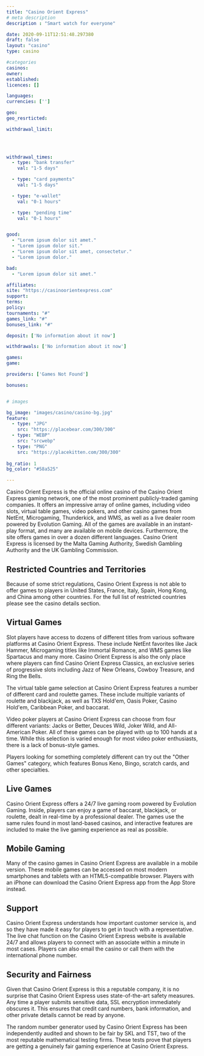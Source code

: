 ```yaml
---
title: "Casino Orient Express"
# meta description
description : "Smart watch for everyone"

date: 2020-09-11T12:51:48.297380
draft: false
layout: "casino" 
type: casino

#categories
casinos: 
owner: 
established: 
licences: []

languages: 
currencies: ['']

geo: 
geo_resrticted: 

withdrawal_limit:

  
  

withdrawal_times:
  - type: "bank transfer"
    val: "1-5 days"

  - type: "card payments"
    val: "1-5 days"

  - type: "e-wallet"
    val: "0-1 hours"

  - type: "pending time"
    val: "0-1 hours"


good:
  - "Lorem ipsum dolor sit amet."
  - "Lorem ipsum dolor sit."
  - "Lorem ipsum dolor sit amet, consectetur."
  - "Lorem ipsum dolor."

bad:
  - "Lorem ipsum dolor sit amet."

affiliates: 
site: "https://casinoorientexpress.com"
support: 
terms:
policy:
tournaments: "#"
games_link: "#"
bonuses_link: "#"

deposit: ['No information about it now']

withdrawals: ['No information about it now']

games: 
game:

providers: ['Games Not Found']

bonuses:


# images

bg_image: "images/casino/casino-bg.jpg"  
feature:
  - type: "JPG" 
    src: "https://placebear.com/300/300"
  - type: "WEBP"
    src: "srcwebp"
  - type: "PNG"
    src: "https://placekitten.com/300/300"  
 
bg_ratio: 1 
bg_color: "#58a525"  

---
```


Casino Orient Express is the official online casino of the Casino Orient Express gaming network, one of the most prominent publicly-traded gaming companies. It offers an impressive array of online games, including video slots, virtual table games, video pokers, and other casino games from NetEnt, Microgaming, Thunderkick, and WMS, as well as a live dealer room powered by Evolution Gaming. All of the games are available in an instant-play format, and many are available on mobile devices. Furthermore, the site offers games in over a dozen different languages. Casino Orient Express is licensed by the Malta Gaming Authority, Swedish Gambling Authority and the UK Gambling Commission.

## Restricted Countries and Territories
Because of some strict regulations, Casino Orient Express is not able to offer games to players in United States, France, Italy, Spain, Hong Kong, and China among other countries. For the full list of restricted countries please see the casino details section.

## Virtual Games
Slot players have access to dozens of different titles from various software platforms at Casino Orient Express. These include NetEnt favorites like Jack Hammer, Microgaming titles like Immortal Romance, and WMS games like Spartacus and many more. Casino Orient Express is also the only place where players can find Casino Orient Express Classics, an exclusive series of progressive slots including Jazz of New Orleans, Cowboy Treasure, and Ring the Bells.

The virtual table game selection at Casino Orient Express features a number of different card and roulette games. These include multiple variants of roulette and blackjack, as well as TXS Hold'em, Oasis Poker, Casino Hold'em, Caribbean Poker, and baccarat.

Video poker players at Casino Orient Express can choose from four different variants: Jacks or Better, Deuces Wild, Joker Wild, and All-American Poker. All of these games can be played with up to 100 hands at a time. While this selection is varied enough for most video poker enthusiasts, there is a lack of bonus-style games.

Players looking for something completely different can try out the "Other Games" category, which features Bonus Keno, Bingo, scratch cards, and other specialties.

## Live Games
Casino Orient Express offers a 24/7 live gaming room powered by Evolution Gaming. Inside, players can enjoy a game of baccarat, blackjack, or roulette, dealt in real-time by a professional dealer. The games use the same rules found in most land-based casinos, and interactive features are included to make the live gaming experience as real as possible.

## Mobile Gaming
Many of the casino games in Casino Orient Express are available in a mobile version. These mobile games can be accessed on most modern smartphones and tablets with an HTML5-compatible browser. Players with an iPhone can download the Casino Orient Express app from the App Store instead.

## Support
Casino Orient Express understands how important customer service is, and so they have made it easy for players to get in touch with a representative. The live chat function on the Casino Orient Express website is available 24/7 and allows players to connect with an associate within a minute in most cases. Players can also email the casino or call them with the international phone number.

## Security and Fairness
Given that Casino Orient Express is this a reputable company, it is no surprise that Casino Orient Express uses state-of-the-art safety measures. Any time a player submits sensitive data, SSL encryption immediately obscures it. This ensures that credit card numbers, bank information, and other private details cannot be read by anyone.

The random number generator used by Casino Orient Express has been independently audited and shown to be fair by SKL and TST, two of the most reputable mathematical testing firms. These tests prove that players are getting a genuinely fair gaming experience at Casino Orient Express.